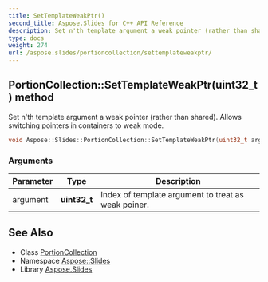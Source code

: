 ```yaml
---
title: SetTemplateWeakPtr()
second_title: Aspose.Slides for C++ API Reference
description: Set n'th template argument a weak pointer (rather than shared). Allows switching pointers in containers to weak mode.
type: docs
weight: 274
url: /aspose.slides/portioncollection/settemplateweakptr/
---
```

## PortionCollection::SetTemplateWeakPtr(uint32_t) method


Set n'th template argument a weak pointer (rather than shared). Allows switching pointers in containers to weak mode.

```cpp
void Aspose::Slides::PortionCollection::SetTemplateWeakPtr(uint32_t argument) override
```


### Arguments

| Parameter | Type | Description |
| --- | --- | --- |
| argument | **uint32_t** | Index of template argument to treat as weak poiner. |

## See Also

* Class [PortionCollection](../)
* Namespace [Aspose::Slides](../../)
* Library [Aspose.Slides](../../../)